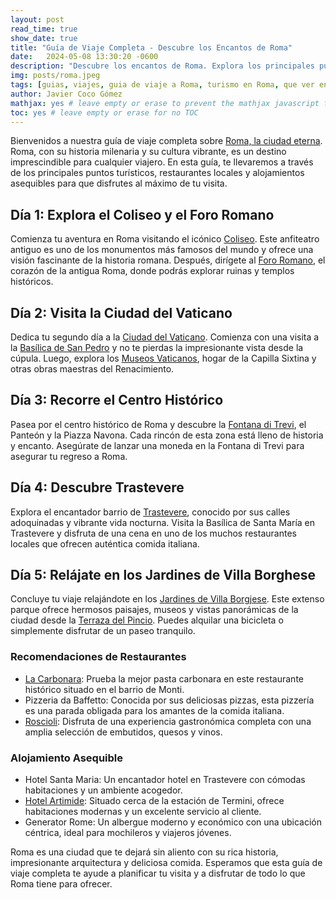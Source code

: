 ```yaml
---
layout: post
read_time: true
show_date: true
title: "Guía de Viaje Completa - Descubre los Encantos de Roma"
date:   2024-05-08 13:30:20 -0600
description: "Descubre los encantos de Roma. Explora los principales puntos turísticos, restaurantes locales y alojamientos en la Ciudad Eterna."
img: posts/roma.jpeg
tags: [guias, viajes, guia de viaje a Roma, turismo en Roma, que ver en Roma, itinerario de 3 días en Roma, atracciones principales de Roma]
author: Javier Coco Gómez
mathjax: yes # leave empty or erase to prevent the mathjax javascript from loading
toc: yes # leave empty or erase for no TOC
---
```

Bienvenidos a nuestra guía de viaje completa sobre [Roma, la ciudad eterna](https://www.tripadvisor.es/ShowUserReviews-g187791-r65067892-Rome_Lazio.html). Roma, con su historia milenaria y su cultura vibrante, es un destino imprescindible para cualquier viajero. En esta guía, te llevaremos a través de los principales puntos turísticos, restaurantes locales y alojamientos asequibles para que disfrutes al máximo de tu visita.

## Día 1: Explora el Coliseo y el Foro Romano

Comienza tu aventura en Roma visitando el icónico [Coliseo](https://www.tripadvisor.es/Attraction_Review-g187791-d192285-Reviews-Colosseum-Rome_Lazio.html). Este anfiteatro antiguo es uno de los monumentos más famosos del mundo y ofrece una visión fascinante de la historia romana. Después, dirígete al [Foro Romano](https://www.tripadvisor.es/Attraction_Review-g187791-d190996-Reviews-Palatine_Hill-Rome_Lazio.html), el corazón de la antigua Roma, donde podrás explorar ruinas y templos históricos.

## Día 2: Visita la Ciudad del Vaticano

Dedica tu segundo día a la [Ciudad del Vaticano](https://www.tripadvisor.es/Attraction_Review-g187793-d1968471-Reviews-Vatican_City-Vatican_City_Lazio.html). Comienza con una visita a la [Basílica de San Pedro](https://www.tripadvisor.es/Attraction_Review-g187793-d631111-Reviews-St_Peter_s_Basilica-Vatican_City_Lazio.html) y no te pierdas la impresionante vista desde la cúpula. Luego, explora los [Museos Vaticanos](https://www.tripadvisor.es/Attraction_Review-g187791-d2345994-Reviews-Museos_Vaticanos-Rome_Lazio.html), hogar de la Capilla Sixtina y otras obras maestras del Renacimiento.

## Día 3: Recorre el Centro Histórico

Pasea por el centro histórico de Roma y descubre la [Fontana di Trevi](https://www.tripadvisor.es/Attraction_Review-g187791-d190131-Reviews-Trevi_Fountain-Rome_Lazio.html), el Panteón y la Piazza Navona. Cada rincón de esta zona está lleno de historia y encanto. Asegúrate de lanzar una moneda en la Fontana di Trevi para asegurar tu regreso a Roma.

## Día 4: Descubre Trastevere

Explora el encantador barrio de [Trastevere](https://www.tripadvisor.es/Attraction_Review-g187791-d190123-Reviews-Trastevere-Rome_Lazio.html), conocido por sus calles adoquinadas y vibrante vida nocturna. Visita la Basílica de Santa María en Trastevere y disfruta de una cena en uno de los muchos restaurantes locales que ofrecen auténtica comida italiana.

## Día 5: Relájate en los Jardines de Villa Borghese

Concluye tu viaje relajándote en los [Jardines de Villa Borgjese](https://www.tripadvisor.es/Attraction_Review-g187791-d190133-Reviews-Villa_Borghese-Rome_Lazio.html). Este extenso parque ofrece hermosos paisajes, museos y vistas panorámicas de la ciudad desde la [Terraza del Pincio](https://www.tripadvisor.es/Attraction_Review-g187791-d13089572-Reviews-Terrazza_del_Pincio-Rome_Lazio.html). Puedes alquilar una bicicleta o simplemente disfrutar de un paseo tranquilo.

### Recomendaciones de Restaurantes
- [La Carbonara](https://www.tripadvisor.es/Restaurant_Review-g187791-d1016936-Reviews-La_Carbonara-Rome_Lazio.html): Prueba la mejor pasta carbonara en este restaurante histórico situado en el barrio de Monti.
- Pizzeria da Baffetto: Conocida por sus deliciosas pizzas, esta pizzería es una parada obligada para los amantes de la comida italiana.
- [Roscioli](https://www.tripadvisor.es/Restaurant_Review-g187791-d789274-Reviews-Roscioli-Rome_Lazio.html): Disfruta de una experiencia gastronómica completa con una amplia selección de embutidos, quesos y vinos.


### Alojamiento Asequible
- Hotel Santa Maria: Un encantador hotel en Trastevere con cómodas habitaciones y un ambiente acogedor.
- [Hotel Artimide](https://www.tripadvisor.es/Hotel_Review-g187791-d205044-Reviews-Hotel_Artemide-Rome_Lazio.html ): Situado cerca de la estación de Termini, ofrece habitaciones modernas y un excelente servicio al cliente.
- Generator Rome: Un albergue moderno y económico con una ubicación céntrica, ideal para mochileros y viajeros jóvenes.

Roma es una ciudad que te dejará sin aliento con su rica historia, impresionante arquitectura y deliciosa comida. Esperamos que esta guía de viaje completa te ayude a planificar tu visita y a disfrutar de todo lo que Roma tiene para ofrecer.

